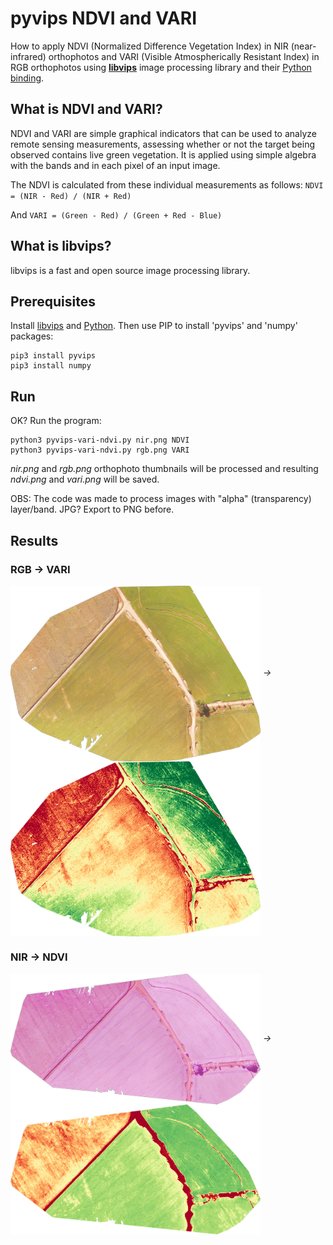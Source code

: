 # pyvips NDVI and VARI

How to apply NDVI (Normalized Difference Vegetation Index) in NIR (near-infrared) orthophotos and VARI (Visible Atmospherically Resistant Index) in RGB orthophotos using **[libvips](https://libvips.github.io/libvips/)** image processing library and their [Python binding](https://github.com/libvips/pyvips).

## What is NDVI and VARI?

NDVI and VARI are simple graphical indicators that can be used to analyze remote sensing measurements, assessing whether or not the target being observed contains live green vegetation. It is applied using simple algebra with the bands and in each pixel of an input image.

The NDVI is calculated from these individual measurements as follows: `NDVI = (NIR - Red) / (NIR + Red)`

And `VARI = (Green - Red) / (Green + Red - Blue)`

## What is libvips?

libvips is a fast and open source image processing library.

## Prerequisites

Install [libvips](https://libvips.github.io/libvips/install.html) and [Python](https://www.python.org/). Then use PIP to install 'pyvips' and 'numpy' packages:

```
pip3 install pyvips
pip3 install numpy
```

## Run

OK? Run the program:

```
python3 pyvips-vari-ndvi.py nir.png NDVI
python3 pyvips-vari-ndvi.py rgb.png VARI
```

_nir.png_ and _rgb.png_ orthophoto thumbnails will be processed and resulting _ndvi.png_ and _vari.png_ will be saved.

OBS: The code was made to process images with "alpha" (transparency) layer/band. JPG? Export to PNG before.

## Results

### RGB → VARI
<img src="https://github.com/dirceu-jr/pyvips-NDVI-and-VARI/blob/master/rgb.png" width="400" valign="middle" /> *→* <img src="https://github.com/dirceu-jr/pyvips-NDVI-and-VARI/blob/master/vari.png" width="400" valign="middle" />

### NIR → NDVI
<img src="https://github.com/dirceu-jr/pyvips-NDVI-and-VARI/blob/master/nir.png" width="400" valign="middle" /> *→* <img src="https://github.com/dirceu-jr/pyvips-NDVI-and-VARI/blob/master/ndvi.png" width="400" valign="middle" />
